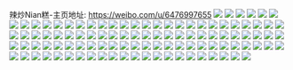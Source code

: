 辣炒Nian糕-主页地址: https://weibo.com/u/6476997655 
![](https://wx4.sinaimg.cn/mw2000/0074kOY7gy1h9n5votd4hj32c0340x6p.jpg) 
![](https://wx4.sinaimg.cn/mw2000/0074kOY7gy1h9kvewxbmoj31sc2dskjl.jpg) 
![](https://wx4.sinaimg.cn/mw2000/0074kOY7gy1h9kvf3ltwpj31sc2dshdt.jpg) 
![](https://wx4.sinaimg.cn/mw2000/0074kOY7gy1h5p24hhnelj315o1pxnje.jpg) 
![](https://wx4.sinaimg.cn/mw2000/0074kOY7gy1h5p2cf0bvzj31qy2dge81.jpg) 
![](https://wx4.sinaimg.cn/mw2000/0074kOY7gy1h4z5x3p85hj31r92dshdu.jpg) 
![](https://wx4.sinaimg.cn/mw2000/0074kOY7gy1h4z5x87cxxj33402c0kjm.jpg) 
![](https://wx4.sinaimg.cn/mw2000/0074kOY7gy1h4z5x51m4sj31sc2dsnpd.jpg) 
![](https://wx4.sinaimg.cn/mw2000/0074kOY7gy1h4z5x6i8hhj31sc2dsx6p.jpg) 
![](https://wx4.sinaimg.cn/mw2000/0074kOY7gy1h4z5x9uqq3j32ds1scnpd.jpg) 
![](https://wx4.sinaimg.cn/mw2000/0074kOY7gy1h4z5wz9bwrj31sc2dsnpd.jpg) 
![](https://wx4.sinaimg.cn/mw2000/0074kOY7gy1h4z5xbwi24j31sc2dsb29.jpg) 
![](https://wx4.sinaimg.cn/mw2000/0074kOY7gy1h4z5xceacuj30hw0w1wkc.jpg) 
![](https://wx4.sinaimg.cn/mw2000/0074kOY7gy1h4z5xdc790j31sc2dsqv5.jpg) 
![](https://wx4.sinaimg.cn/mw2000/0074kOY7gy1h4cm1yt6zqj30zj1bddtb.jpg) 
![](https://wx4.sinaimg.cn/mw2000/0074kOY7gy1h4cm20onzvj31be0zkdu6.jpg) 
![](https://wx4.sinaimg.cn/mw2000/0074kOY7gy1h4cm1wskfaj31be0zkdns.jpg) 
![](https://wx4.sinaimg.cn/mw2000/0074kOY7gy1h4cm2dk7elj30zk1bek6q.jpg) 
![](https://wx4.sinaimg.cn/mw2000/0074kOY7gy1h47hgc74z7j31sc2bqkjl.jpg) 
![](https://wx4.sinaimg.cn/mw2000/0074kOY7gy1h43b2p7pu6j32801o01je.jpg) 
![](https://wx4.sinaimg.cn/mw2000/0074kOY7gy1h3uost49nzj32c03401kz.jpg) 
![](https://wx4.sinaimg.cn/mw2000/0074kOY7gy1h3uospgjkkj32c0340qv6.jpg) 
![](https://wx4.sinaimg.cn/mw2000/0074kOY7gy1h3gqizdw51j32882yzu0x.jpg) 
![](https://wx4.sinaimg.cn/mw2000/0074kOY7gy1h3gqj0fy6cj32c033zx6p.jpg) 
![](https://wx4.sinaimg.cn/mw2000/0074kOY7gy1h3gqin7fxgj32c03404qr.jpg) 
![](https://wx4.sinaimg.cn/mw2000/0074kOY7gy1h3gqj3llw4j32c03404qq.jpg) 
![](https://wx4.sinaimg.cn/mw2000/0074kOY7gy1h3gqj5afnqj32dc35sqv5.jpg) 
![](https://wx4.sinaimg.cn/mw2000/0074kOY7gy1h3gqj6tfnej32c0340e82.jpg) 
![](https://wx4.sinaimg.cn/mw2000/0074kOY7gy1h3gqj8rvgxj325n2vi4qq.jpg) 
![](https://wx4.sinaimg.cn/mw2000/0074kOY7gy1h3gqjaju6gj32c0340b2a.jpg) 
![](https://wx4.sinaimg.cn/mw2000/0074kOY7gy1h3c7b8qusdj32c02c04qq.jpg) 
![](https://wx4.sinaimg.cn/mw2000/0074kOY7gy1h313mgr606j32t11vlnpf.jpg) 
![](https://wx4.sinaimg.cn/mw2000/0074kOY7gy1h313mjvniwj32t11vl4qr.jpg) 
![](https://wx4.sinaimg.cn/mw2000/0074kOY7gy1h313mmcb4rj32t11vlx6q.jpg) 
![](https://wx4.sinaimg.cn/mw2000/0074kOY7gy1h313mr8f71j31vk2otnpf.jpg) 
![](https://wx4.sinaimg.cn/mw2000/0074kOY7gy1h2pmlp2w1jj31r92dse82.jpg) 
![](https://wx4.sinaimg.cn/mw2000/0074kOY7gy1h2pmo3tz2rj31qt2124qp.jpg) 
![](https://wx4.sinaimg.cn/mw2000/0074kOY7gy1h2pmm4js0zj30kz0ukjyp.jpg) 
![](https://wx4.sinaimg.cn/mw2000/0074kOY7gy1gzc1irj8yfj32c02sihdu.jpg) 
![](https://wx4.sinaimg.cn/mw2000/0074kOY7gy1gzc1kchw0hj30tz0ul7bw.jpg) 
![](https://wx4.sinaimg.cn/mw2000/0074kOY7gy1gzc1jfpd54j32c02c07wi.jpg) 
![](https://wx4.sinaimg.cn/mw2000/0074kOY7gy1gzc1jbghptj32c03401kz.jpg) 
![](https://wx4.sinaimg.cn/mw2000/0074kOY7gy1gzc1nwnabsj30ud10agtf.jpg) 
![](https://wx4.sinaimg.cn/mw2000/0074kOY7gy1gyolw13d4wj32c02c07wi.jpg) 
![](https://wx4.sinaimg.cn/mw2000/0074kOY7gy1gyolwc7aolj32132137wh.jpg) 
![](https://wx4.sinaimg.cn/mw2000/0074kOY7gy1gyolwb0209j32c02c0b2a.jpg) 
![](https://wx4.sinaimg.cn/mw2000/0074kOY7gy1gyio4mz37wj31sc2cvb2a.jpg) 
![](https://wx4.sinaimg.cn/mw2000/0074kOY7gy1gyio5gfuv7j31sc2ceu0x.jpg) 
![](https://wx4.sinaimg.cn/mw2000/0074kOY7gy1gyio5k0tysj31sc2dsnpd.jpg) 
![](https://wx4.sinaimg.cn/mw2000/0074kOY7gy1gyio5lqt0oj30w516f1gx.jpg) 
![](https://wx4.sinaimg.cn/mw2000/0074kOY7gy1gxrmtu0q7hj32c02okhdv.jpg) 
![](https://wx4.sinaimg.cn/mw2000/0074kOY7gy1gxrmuds2zqj32c0340kjn.jpg) 
![](https://wx4.sinaimg.cn/mw2000/0074kOY7gy1gxrmu6wslrj328u2zsu0z.jpg) 
![](https://wx4.sinaimg.cn/mw2000/0074kOY7gy1gxrmu9bdy9j31o02804qp.jpg) 
![](https://wx4.sinaimg.cn/mw2000/0074kOY7gy1gxi17287stj32692mau0x.jpg) 
![](https://wx4.sinaimg.cn/mw2000/0074kOY7gy1gxi178k2bsj32c0340x6q.jpg) 
![](https://wx4.sinaimg.cn/mw2000/0074kOY7gy1gxi174cp1cj31sc25nnpd.jpg) 
![](https://wx4.sinaimg.cn/mw2000/0074kOY7gy1gxi17gqfo9j32c0340e82.jpg) 
![](https://wx4.sinaimg.cn/mw2000/0074kOY7gy1gxi17bx601j31sc2dshdt.jpg) 
![](https://wx4.sinaimg.cn/mw2000/0074kOY7gy1gxi17ldp79j32c0340hdu.jpg) 
![](https://wx4.sinaimg.cn/mw2000/0074kOY7gy1gxi17np2gaj31sc2ds7wi.jpg) 
![](https://wx4.sinaimg.cn/mw2000/0074kOY7gy1gxi170wmemj31na271b29.jpg) 
![](https://wx4.sinaimg.cn/mw2000/0074kOY7gy1gxi17qf4wqj31h32cg1kx.jpg) 
![](https://wx4.sinaimg.cn/mw2000/0074kOY7gy1gxg34erhh0j31sc2dse81.jpg) 
![](https://wx4.sinaimg.cn/mw2000/0074kOY7gy1gxg34gzg1bj31sc2dshdt.jpg) 
![](https://wx4.sinaimg.cn/mw2000/0074kOY7gy1gxg34iik7fj32c03404qp.jpg) 
![](https://wx4.sinaimg.cn/mw2000/0074kOY7gy1gx4em53r2kj30u0140gr4.jpg) 
![](https://wx4.sinaimg.cn/mw2000/0074kOY7gy1gx4em3zhp3j30u00u0aj8.jpg) 
![](https://wx4.sinaimg.cn/mw2000/0074kOY7gy1gx4em5ql4sj30u01407cs.jpg) 
![](https://wx4.sinaimg.cn/mw2000/0074kOY7gy1gx4em6djx3j30u0140ajw.jpg) 
![](https://wx4.sinaimg.cn/mw2000/0074kOY7gy1gwyabraf5xj30uf0u0n3y.jpg) 
![](https://wx4.sinaimg.cn/mw2000/0074kOY7gy1gwyabqo62yj30u00u013a.jpg) 
![](https://wx4.sinaimg.cn/mw2000/0074kOY7gy1gwyabry032j30u00u00y7.jpg) 
![](https://wx4.sinaimg.cn/mw2000/0074kOY7gy1gwhdrbofm7j30u00u07h1.jpg) 
![](https://wx4.sinaimg.cn/mw2000/0074kOY7gy1gwhdrc63b8j30u00u0jzz.jpg) 
![](https://wx4.sinaimg.cn/mw2000/0074kOY7gy1gwhdrcpgr4j30u00u07c6.jpg) 
![](https://wx4.sinaimg.cn/mw2000/0074kOY7gy1gwhdreryrpj30u00u0doj.jpg) 
![](https://wx4.sinaimg.cn/mw2000/0074kOY7gy1gwhdrfaoamj30u00u0tga.jpg) 
![](https://wx4.sinaimg.cn/mw2000/0074kOY7gy1gwhdrg2dmwj30u00u016q.jpg) 
![](https://wx4.sinaimg.cn/mw2000/0074kOY7gy1gwhdrgjaf8j30u00u0dpi.jpg) 
![](https://wx4.sinaimg.cn/mw2000/0074kOY7gy1gwhdrb3rbij30u00u0tf8.jpg) 
![](https://wx4.sinaimg.cn/mw2000/0074kOY7gy1gwhdrh3ujaj30u00u0jzm.jpg) 
![](https://wx4.sinaimg.cn/mw2000/0074kOY7gy1gwekdjp0jcj30u00u0qch.jpg) 
![](https://wx4.sinaimg.cn/mw2000/0074kOY7gy1gwekdicensj30u00u011o.jpg) 
![](https://wx4.sinaimg.cn/mw2000/0074kOY7gy1gwekdkr9q3j30u00u07bi.jpg) 
![](https://wx4.sinaimg.cn/mw2000/0074kOY7gy1gwekdm7ykvj30u00u0tgs.jpg) 
![](https://wx4.sinaimg.cn/mw2000/0074kOY7gy1gwekdnfpzwj30u00u0tfz.jpg) 
![](https://wx4.sinaimg.cn/mw2000/0074kOY7gy1gwekdoi8uzj30u00wqdsx.jpg) 
![](https://wx4.sinaimg.cn/mw2000/0074kOY7gy1gmfgagf4f3j30z80u0guo.jpg) 
![](https://wx4.sinaimg.cn/mw2000/0074kOY7gy1gmfgah25j0j30wg0u044m.jpg) 
![](https://wx4.sinaimg.cn/mw2000/0074kOY7gy1gmfgahy1gmj30u00u0q8s.jpg) 
![](https://wx4.sinaimg.cn/mw2000/0074kOY7gy1gmfgairxwxj30u00u0jxl.jpg) 
![](https://wx4.sinaimg.cn/mw2000/0074kOY7gy1gmfgajg39dj30u00u0jwg.jpg) 
![](https://wx4.sinaimg.cn/mw2000/0074kOY7gy1gmfgamxn00j30x60u0ajy.jpg) 
![](https://wx4.sinaimg.cn/mw2000/0074kOY7gy1gmfgalct2tj30u00u0gs5.jpg) 
![](https://wx4.sinaimg.cn/mw2000/0074kOY7gy1gmfgam7woej30u00u0wkc.jpg) 
![](https://wx4.sinaimg.cn/mw2000/0074kOY7gy1gmfgakc59cj30u00u0af6.jpg) 
![](https://wx4.sinaimg.cn/mw2000/0074kOY7gy1gllg34seilj32c02c0u0y.jpg) 
![](https://wx4.sinaimg.cn/mw2000/0074kOY7gy1gllg2r58tfj32c02c0b2b.jpg) 
![](https://wx4.sinaimg.cn/mw2000/0074kOY7gy1gllg2uwpyfj325w25w7wk.jpg) 
![](https://wx4.sinaimg.cn/mw2000/0074kOY7gy1gllg2zhquhj32c02c0x6r.jpg) 
![](https://wx4.sinaimg.cn/mw2000/0074kOY7gy1gllg2omitlj31kw1kwkjl.jpg) 
![](https://wx4.sinaimg.cn/mw2000/0074kOY7gy1gllg2mw9buj32c02c01l0.jpg) 
